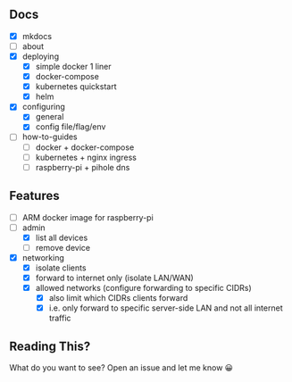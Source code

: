 ## Docs
- [x] mkdocs
- [ ] about
- [x] deploying
  - [x] simple docker 1 liner
  - [x] docker-compose
  - [x] kubernetes quickstart
  - [x] helm
- [x] configuring
  - [x] general
  - [x] config file/flag/env
- [ ] how-to-guides
  - [ ] docker + docker-compose
  - [ ] kubernetes + nginx ingress
  - [ ] raspberry-pi + pihole dns

## Features
- [ ] ARM docker image for raspberry-pi
- [ ] admin
  - [x] list all devices
  - [ ] remove device
- [x] networking
  - [x] isolate clients
  - [x] forward to internet only (isolate LAN/WAN)
  - [x] allowed networks (configure forwarding to specific CIDRs)
    - [x] also limit which CIDRs clients forward
    - [x] i.e. only forward to specific server-side LAN and not all internet traffic

## Reading This?

What do you want to see? Open an issue and let me know 😀
